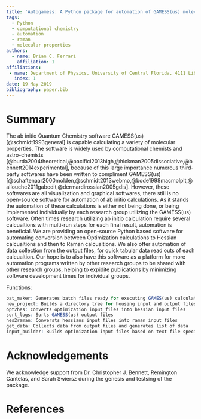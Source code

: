 ```yaml
---
title: 'Autogamess: A Python package for automation of GAMESS(us) molecular properties calculations.'
tags:
  - Python
  - computational chemistry
  - automation
  - raman
  - molecular properties
authors:
  - name: Brian C. Ferrari
    affiliation: 1
affiliations:
 - name: Department of Physics, University of Central Florida, 4111 Libra Drive, Orlando FL 32816
   index: 1
date: 19 May 2019
bibliography: paper.bib
---
```


# Summary

The ab initio Quantum Chemistry software GAMESS(us)[@schmidt1993general] is capable 
calculating a variety of molecular properties. The software is widely used by computational
chemists and astro-chemists [@burda2004theoretical,@pacifici2013high,@hickman2005dissociative,@bennett2014experimental],
because of this large importance numerous third-party softwares have been written to compliment GAMESS(us)
[@schaftenaar2000molden,@schmidt2013webmo,@bode1998macmolplt,@allouche2011gabedit,@dermardirossian2005gdis]. However, 
these softwares are all visualization and graphical softwares, there still is no open-source software for automation
of ab initio calculations. As it stands the automation of these calculations is either not being done, or being
implemented individually by each research group utilizing the GAMESS(us) software. Often times research utilizing
ab initio calculation require several calcualtions with multi-run steps for each final result, automation is beneficial.
We are providing an open-source Python based software for automating conversion between Optimization calculations to 
Hessian calcualtions and then to Raman calcualtions. We also offer automation of data collection from the output files,
for quick tabular data read outs of each calcualtion. Our hope is to also have this software as a platform for more 
automation programs written by other research groups to be shared with other research groups, helping to expidite 
publications by minimizing software development times for individual groups.

Functions:

``` r
bat_maker: Generates batch files ready for executing GAMES(us) calculations through rungms function.
new_project: Builds a directory tree for housing input and output files with spreadsheets for housing collected data.
opt2hes: Converts optimization input files into hessian input files
sort_logs: Sorts GAMESS(us) output files
hes2raman: Conversts hessians input files into raman input files
get_data: Collects data from output files and generates list of data 
input_builder: Builds optimization input files based on text file specifications 
```

# Acknowledgements

We acknowledge support from Dr. Christopher J. Bennett, Remington Cantelas,
and Sarah Swiersz during the genesis and testsing of the package.

# References
